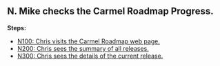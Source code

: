 ## N. Mike checks the Carmel Roadmap Progress.

**Steps:**

- [N100: Chris visits the Carmel Roadmap web page.](100)
- [N200: Chris sees the summary of all releases.](200)
- [N300: Chris sees the details of the current release.](300)

